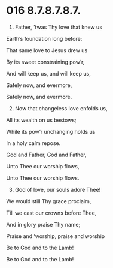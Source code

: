 # 016 8.7.8.7.8.7.

1.  Father, ’twas Thy love that knew us

Earth’s foundation long before:

That same love to Jesus drew us

By its sweet constraining pow’r,

And will keep us, and will keep us,

Safely now, and evermore,

Safely now, and evermore.

2.  Now that changeless love enfolds us,

All its wealth on us bestows;

While its pow’r unchanging holds us

In a holy calm repose.

God and Father, God and Father,

Unto Thee our worship flows,

Unto Thee our worship flows.

3.  God of love, our souls adore Thee!

We would still Thy grace proclaim,

Till we cast our crowns before Thee,

And in glory praise Thy name;

Praise and ‘worship, praise and worship

Be to God and to the Lamb!

Be to God and to the Lamb!

